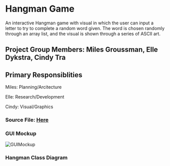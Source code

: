 # Hangman Game
An interactive Hangman game with visual in which the user can input a letter to try to complete a random word given. The word is chosen randomly through an array list, and the visual is shown through a series of ASCII art.

## Project Group Members: Miles Groussman, Elle Dykstra, Cindy Tra

## Primary Responsiblities 
Miles: Planning/Arcitecture

Elle: Research/Development

Cindy: Visual/Graphics

### Source File: [Here]()

### GUI Mockup
![GUIMockup](https://github.com/cindydtra/HangmanApp/blob/main/Images/HangmanGUI.png)

### Hangman Class Diagram
